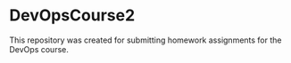 # DevOpsCourse2
This repository was created for submitting homework assignments for the DevOps course.
